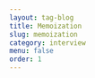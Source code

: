 ```yaml
---
layout: tag-blog
title: Memoization
slug: memoization
category: interview
menu: false
order: 1
---
```


